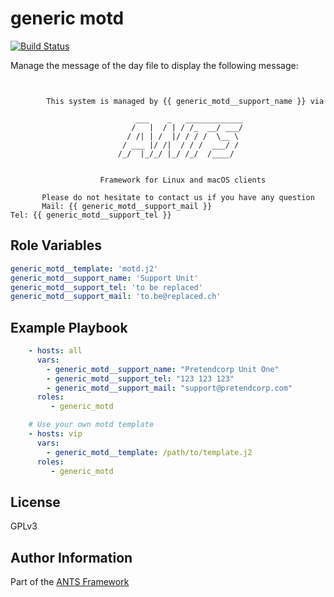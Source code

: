 generic motd
=========

[![Build Status](https://travis-ci.org/ANTS-Framework/generic_motd.svg?branch=master)](https://travis-ci.org/ANTS-Framework/generic_motd)

Manage the message of the day file to display the following message:

```


        This system is managed by {{ generic_motd__support_name }} via

                            ___    _   _____________
                           /   |  / | / /_  __/ ___/
                          / /| | /  |/ / / /  \__ \ 
                         / ___ |/ /|  / / /  ___/ / 
                        /_/  |_/_/ |_/ /_/  /____/  
                                                    

                    Framework for Linux and macOS clients

       Please do not hesitate to contact us if you have any question
       Mail: {{ generic_motd__support_mail }}                      Tel: {{ generic_motd__support_tel }}
```

Role Variables
--------------


```yml
generic_motd__template: 'motd.j2'
generic_motd__support_name: 'Support Unit'
generic_motd__support_tel: 'to be replaced'
generic_motd__support_mail: 'to.be@replaced.ch'
```

Example Playbook
----------------


```yml
    - hosts: all
      vars:
        - generic_motd__support_name: "Pretendcorp Unit One"
        - generic_motd__support_tel: "123 123 123"
        - generic_motd__support_mail: "support@pretendcorp.com"
      roles:
         - generic_motd

    # Use your own motd template
    - hosts: vip
      vars:
        - generic_motd__template: /path/to/template.j2
      roles:
         - generic_motd
```

License
-------

GPLv3

Author Information
------------------
Part of the [ANTS Framework](https://ants-framework.github.io/)
